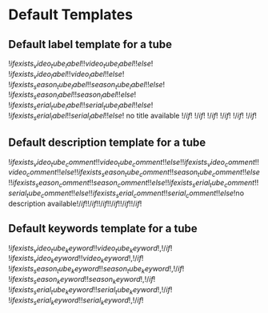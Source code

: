 # Default Templates

## Default label template for a tube

!$if exists_video_tube_label$!!$video_tube_label$!!$else$!
!$if exists_video_label$!!$video_label$!!$else$!
!$if exists_season_tube_label$!!$season_tube_label$!!$else$!
!$if exists_season_label$!!$season_label$!!$else$!
!$if exists_serial_tube_label$!!$serial_tube_label$!!$else$!
!$if exists_serial_label$!!$serial_label$!!$else$!
no title available
!$/if$!
!$/if$!
!$/if$!
!$/if$!
!$/if$!
!$/if$!

## Default description template for a tube

!$if exists_video_tube_comment$!!$video_tube_comment$!!$else$!!$if exists_video_comment$!!$video_comment$!!$else$!!$if exists_season_tube_comment$!!$season_tube_comment$!!$else$!!$if exists_season_comment$!!$season_comment$!!$else$!!$if exists_serial_tube_comment$!!$serial_tube_comment$!!$else$!!$if exists_serial_comment$!!$serial_comment$!!$else$!no description available!$/if$!!$/if$!!$/if$!!$/if$!!$/if$!!$/if$!

## Default keywords template for a tube

!$if exists_video_tube_keyword$!!$video_tube_keyword$!,!$/if$!
!$if exists_video_keyword$!!$video_keyword$!,!$/if$!
!$if exists_season_tube_keyword$!!$season_tube_keyword$!,!$/if$!
!$if exists_season_keyword$!!$season_keyword$!,!$/if$!
!$if exists_serial_tube_keyword$!!$serial_tube_keyword$!,!$/if$!
!$if exists_serial_keyword$!!$serial_keyword$!,!$/if$!
